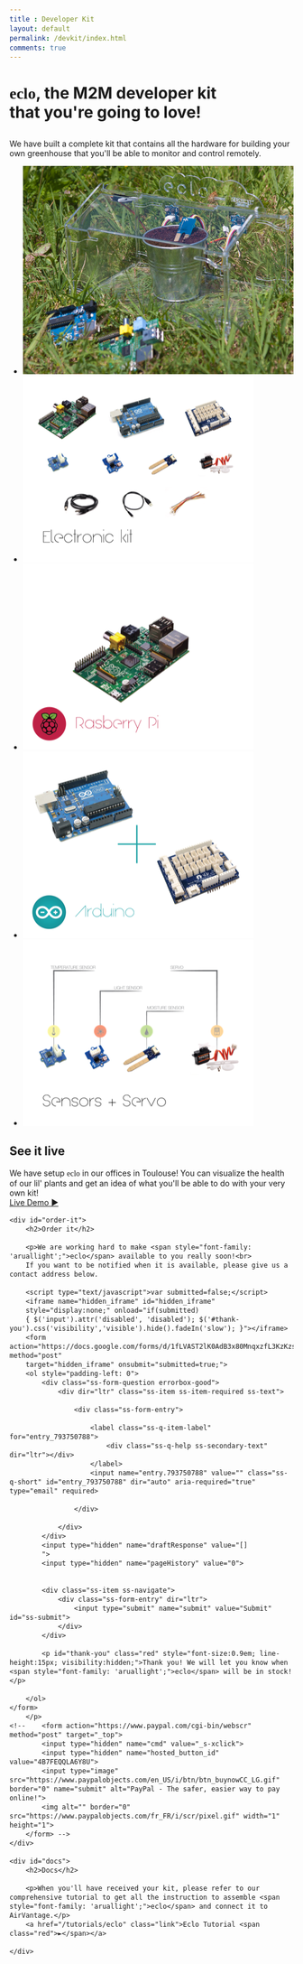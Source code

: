 ```yaml
---
title : Developer Kit
layout: default
permalink: /devkit/index.html
comments: true
---
```


<span style="font-family: 'aruallight';">eclo</span>, the M2M developer kit<br> that you're going to love!
====
<!-- 
<img src="/resources/img/greenhouse.png" style=" position:absolute; width:40%; right:0px; margin-top:-70px; z-index:-1000; opacity: 0.4;">
 -->
<div id="what-is-it">
	<h2></h2>
	<p>
		We have built a complete kit that contains all the hardware for building your own greenhouse that you'll be able to monitor and control remotely. 
	</p>
</div>

<div id="devkit-gallery" class="flexslider">
  <ul class="slides">
    <li>
      <img src="/resources/img/devkit/eclo.jpg" />
    </li>
    <li>
      <img src="/resources/img/devkit/01.png" />
    </li>
    <li>
      <img src="/resources/img/devkit/02.png" />
    </li>
    <li>
      <img src="/resources/img/devkit/03.png" />
    </li>
    <li>
      <img src="/resources/img/devkit/04.png" />
    </li>
  </ul>
</div>

<div>
	<div id="see-it-live">
		<h2>See it live</h2>
		<p>
			We have setup <span style="font-family: 'aruallight';">eclo</span> in our offices in Toulouse! You can visualize the health of our lil' plants and get an idea of what you'll be able to do with
			your very own kit!<br>
			<a href="/devkit/app" class="link">Live Demo <span class="red">►</span></a>
		</p>
	</div>

	<div id="order-it">
		<h2>Order it</h2>

		<p>We are working hard to make <span style="font-family: 'aruallight';">eclo</span> available to you really soon!<br>
		If you want to be notified when it is available, please give us a contact address below.

		<script type="text/javascript">var submitted=false;</script>
		<iframe name="hidden_iframe" id="hidden_iframe"
		style="display:none;" onload="if(submitted)
		{ $('input').attr('disabled', 'disabled'); $('#thank-you').css('visibility','visible').hide().fadeIn('slow'); }"></iframe>
		<form action="https://docs.google.com/forms/d/1fLVAST2lK0AdB3x80MnqxzfL3KzKzs50yoHxt_lVaHU/formResponse" method="post"
		target="hidden_iframe" onsubmit="submitted=true;">
		<ol style="padding-left: 0">
			<div class="ss-form-question errorbox-good">
				<div dir="ltr" class="ss-item ss-item-required ss-text">

					<div class="ss-form-entry">

						<label class="ss-q-item-label" for="entry_793750788">
							<div class="ss-q-help ss-secondary-text" dir="ltr"></div>
						</label>
						<input name="entry.793750788" value="" class="ss-q-short" id="entry_793750788" dir="auto" aria-required="true" type="email" required>

					</div>

				</div>
			</div>
			<input type="hidden" name="draftResponse" value="[]
			">
			<input type="hidden" name="pageHistory" value="0">


			<div class="ss-item ss-navigate">
				<div class="ss-form-entry" dir="ltr">
					<input type="submit" name="submit" value="Submit" id="ss-submit">
				</div>
			</div>

			<p id="thank-you" class="red" style="font-size:0.9em; line-height:15px; visibility:hidden;">Thank you! We will let you know when <span style="font-family: 'aruallight';">eclo</span> will be in stock!</p>

		</ol>
	</form>
		</p>
	<!-- 	<form action="https://www.paypal.com/cgi-bin/webscr" method="post" target="_top">
			<input type="hidden" name="cmd" value="_s-xclick">
			<input type="hidden" name="hosted_button_id" value="4B7FEQQLA6Y8U">
			<input type="image" src="https://www.paypalobjects.com/en_US/i/btn/btn_buynowCC_LG.gif" border="0" name="submit" alt="PayPal - The safer, easier way to pay online!">
			<img alt="" border="0" src="https://www.paypalobjects.com/fr_FR/i/scr/pixel.gif" width="1" height="1">
		</form> -->
	</div>

	<div id="docs">
		<h2>Docs</h2>

		<p>When you'll have received your kit, please refer to our comprehensive tutorial to get all the instruction to assemble <span style="font-family: 'aruallight';">eclo</span> and connect it to AirVantage.</p>
		<a href="/tutorials/eclo" class="link">Eclo Tutorial <span class="red">►</span></a>

	</div>
</div>